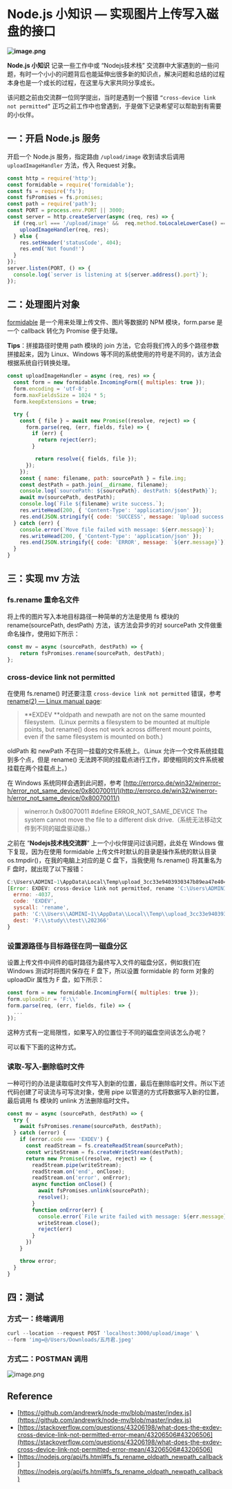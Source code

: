 # Node.js 小知识 — 实现图片上传写入磁盘的接口

**![image.png](https://cdn.nlark.com/yuque/0/2020/png/335268/1609076653070-42c1a0f0-1f1a-40b4-9f44-af96ec8d4cd0.png#align=left&display=inline&height=380&margin=%5Bobject%20Object%5D&name=image.png&originHeight=760&originWidth=1800&size=1018612&status=done&style=none&width=900)**

**Node.js 小知识** 记录一些工作中或 “Nodejs技术栈” 交流群中大家遇到的一些问题，有时一个小小的问题背后也能延伸出很多新的知识点，解决问题和总结的过程本身也是一个成长的过程，在这里与大家共同分享成长。

该问题之前由交流群一位同学提出，当时是遇到一个报错 ```“cross-device link not permitted”``` 正巧之前工作中也曾遇到，于是做下记录希望可以帮助到有需要的小伙伴。

## 一：开启 Node.js 服务

开启一个 Node.js 服务，指定路由 ```/upload/image``` 收到请求后调用 ```uploadImageHandler``` 方法，传入 Request 对象。 

```javascript
const http = require('http');
const formidable = require('formidable');
const fs = require('fs');
const fsPromises = fs.promises;
const path = require('path');
const PORT = process.env.PORT || 3000;
const server = http.createServer(async (req, res) => {
  if (req.url === '/upload/image' &&  req.method.toLocaleLowerCase() === 'post') {
    uploadImageHandler(req, res);
  } else {
  	res.setHeader('statusCode', 404);
  	res.end('Not found!')
  }
});
server.listen(PORT, () => {
  console.log(`server is listening at ${server.address().port}`);
});
```

## 二：处理图片对象

[formidable](https://github.com/node-formidable/formidable) 是一个用来处理上传文件、图片等数据的 NPM 模块，form.parse 是一个 callback 转化为 Promise 便于处理。

**Tips**：拼接路径时使用 path 模块的 join 方法，它会将我们传入的多个路径参数拼接起来，因为 Linux、Windows 等不同的系统使用的符号是不同的，该方法会根据系统自行转换处理。

```javascript
const uploadImageHandler = async (req, res) => {
  const form = new formidable.IncomingForm({ multiples: true });		
  form.encoding = 'utf-8';		
  form.maxFieldsSize = 1024 * 5;		
  form.keepExtensions = true;

  try {
    const { file } = await new Promise((resolve, reject) => {		
      form.parse(req, (err, fields, file) => {		
        if (err) {		
          return reject(err);		
        }

         return resolve({ fields, file });		
      });		
    });
    const { name: filename, path: sourcePath } = file.img;
    const destPath = path.join(__dirname, filename);
    console.log(`sourcePath: ${sourcePath}. destPath: ${destPath}`);
    await mv(sourcePath, destPath);
    console.log(`File ${filename} write success.`);
    res.writeHead(200, { 'Content-Type': 'application/json' });
    res.end(JSON.stringify({ code: 'SUCCESS', message: `Upload success.`}));
  } catch (err) {
    console.error(`Move file failed with message: ${err.message}`);
    res.writeHead(200, { 'Content-Type': 'application/json' });
    res.end(JSON.stringify({ code: 'ERROR', message: `${err.message}`}));
  }
}
```

## 三：实现 mv 方法

### fs.rename 重命名文件

将上传的图片写入本地目标路径一种简单的方法是使用 fs 模块的 rename(sourcePath, destPath) 方法，该方法会异步的对 sourcePath 文件做重命名操作，使用如下所示：

```javascript
const mv = async (sourcePath, destPath) => {
	return fsPromises.rename(sourcePath, destPath);
};
```

### cross-device link not permitted

在使用 fs.rename() 时还要注意  ```cross-device link not permitted``` 错误，参考 [rename(2) — Linux manual page](https://man7.org/linux/man-pages/man2/rename.2.html):

> **EXDEV **oldpath and newpath are not on the same mounted filesystem.  (Linux permits a filesystem to be mounted at multiple points, but rename() does not work across different mount points, even if the same filesystem is mounted on both.)

oldPath 和 newPath 不在同一挂载的文件系统上。（Linux 允许一个文件系统挂载到多个点，但是 rename() 无法跨不同的挂载点进行工作，即使相同的文件系统被挂载在两个挂载点上。）

在 Windows 系统同样会遇到此问题，参考 [http://errorco.de/win32/winerror-h/error_not_same_device/0x80070011/](http://errorco.de/win32/winerror-h/error_not_same_device/0x80070011/)

> winerror.h 0x80070011
> #define ERROR_NOT_SAME_DEVICE
> The system cannot move the file to a different disk drive.（系统无法移动文件到不同的磁盘驱动器。）

之前在 “**Nodejs技术栈交流群**” 上一个小伙伴提问过该问题，此处在 Windows 做下复现，因为在使用 formidable 上传文件时默认的目录是操作系统的默认目录 os.tmpdir()，在我的电脑上对应的是 C 盘下，当我使用 fs.rename() 将其重名为 F 盘时，就出现了以下报错：

```javascript
C:\Users\ADMINI~1\AppData\Local\Temp\upload_3cc33e9403930347b89ea47e4045b940 F:\study\test\202366
[Error: EXDEV: cross-device link not permitted, rename 'C:\Users\ADMINI~1\AppData\Local\Temp\upload_3cc33e9403930347b89ea47e4045b940' -> 'F:\study\test\202366'] {
  errno: -4037,
  code: 'EXDEV',
  syscall: 'rename',
  path: 'C:\\Users\\ADMINI~1\\AppData\\Local\\Temp\\upload_3cc33e9403930347b89ea47e4045b940',
  dest: 'F:\\study\\test\\202366'
}
```

### 设置源路径与目标路径在同一磁盘分区

设置上传文件中间件的临时路径为最终写入文件的磁盘分区，例如我们在 Windows 测试时将图片保存在 F 盘下，所以设置 formidable 的 form 对象的 uploadDir 属性为 F 盘，如下所示：

```javascript
const form = new formidable.IncomingForm({ multiples: true });		
form.uploadDir = 'F:\\'
form.parse(req, (err, fields, file) => {		
  ...
});
```

这种方式有一定局限性，如果写入的位置位于不同的磁盘空间该怎么办呢？

可以看下下面的这种方式。

### 读取-写入-删除临时文件

一种可行的办法是读取临时文件写入到新的位置，最后在删除临时文件。所以下述代码创建了可读流与可写流对象，使用 pipe 以管道的方式将数据写入新的位置，最后调用 fs 模块的 unlink 方法删除临时文件。

```javascript
const mv = async (sourcePath, destPath) => {
  try {
    await fsPromises.rename(sourcePath, destPath);
  } catch (error) {
    if (error.code === 'EXDEV') {
      const readStream = fs.createReadStream(sourcePath);		
      const writeStream = fs.createWriteStream(destPath);
      return new Promise((resolve, reject) => {
        readStream.pipe(writeStream);
        readStream.on('end', onClose);
        readStream.on('error', onError);
        async function onClose() {
          await fsPromises.unlink(sourcePath);
          resolve();
        }
        function onError(err) {
          console.error(`File write failed with message: ${err.message}`);		
          writeStream.close();
          reject(err)
        }
      })
    }

    throw error;
  }
}
```

## 四：测试

### 方式一：终端调用

```javascript
curl --location --request POST 'localhost:3000/upload/image' \
--form 'img=@/Users/Downloads/五月君.jpeg'
```

### 方式二：POSTMAN 调用

![image.png](https://cdn.nlark.com/yuque/0/2020/png/335268/1609075028325-c712b377-0ae8-49ea-a110-dac3ff885457.png#align=left&display=inline&height=394&margin=%5Bobject%20Object%5D&name=image.png&originHeight=788&originWidth=2280&size=139050&status=done&style=none&width=1140)

## Reference

- [https://github.com/andrewrk/node-mv/blob/master/index.js](https://github.com/andrewrk/node-mv/blob/master/index.js)
- [https://stackoverflow.com/questions/43206198/what-does-the-exdev-cross-device-link-not-permitted-error-mean/43206506#43206506](https://stackoverflow.com/questions/43206198/what-does-the-exdev-cross-device-link-not-permitted-error-mean/43206506#43206506)
- [https://nodejs.org/api/fs.html#fs_fs_rename_oldpath_newpath_callback](https://nodejs.org/api/fs.html#fs_fs_rename_oldpath_newpath_callback)

